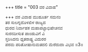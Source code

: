 +++
title = "003 ವರ ವಿವಾಹ"

+++
ವರ ವಿವಾಹ ಮುಹೂರ್ತ ಸಮನಂ  
ತರ ಸುಲಗ್ನದೊಳಖಿಳ ರಾಜ್ಯದ   
ಧುರದ ನಿರ್ವಾಹಕ ಮಹಾಪಟ್ಟಾಭಿಷೇಚನವ    
ಸುರನದೀಸುತ ಪಾಂಡುವಿಗೆ ವಿ  
ಸ್ತರಿಸಿದನು ಧೃತರಾಷ್ಟ್ರ ವಿದುರರ  
ಪರಮ ಪರಿತೋಷಾನುಮತದಲಿ ಮೆರೆದುದಾ ವಿಭವ     ॥3॥